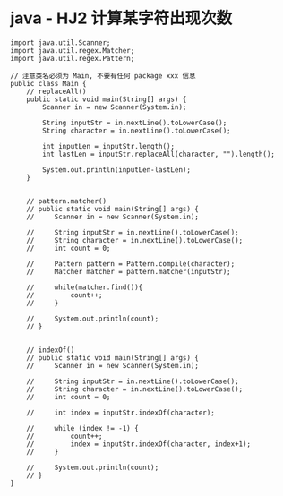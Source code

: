# java - HJ2 计算某字符出现次数


    import java.util.Scanner;
    import java.util.regex.Matcher;
    import java.util.regex.Pattern;
    
    // 注意类名必须为 Main, 不要有任何 package xxx 信息
    public class Main {
        // replaceAll()
        public static void main(String[] args) {
            Scanner in = new Scanner(System.in);
    
            String inputStr = in.nextLine().toLowerCase();
            String character = in.nextLine().toLowerCase();
    
            int inputLen = inputStr.length();
            int lastLen = inputStr.replaceAll(character, "").length();
    
            System.out.println(inputLen-lastLen);
        }
    
    
        // pattern.matcher()
        // public static void main(String[] args) {
        //     Scanner in = new Scanner(System.in);
    
        //     String inputStr = in.nextLine().toLowerCase();
        //     String character = in.nextLine().toLowerCase();
        //     int count = 0;
    
        //     Pattern pattern = Pattern.compile(character);
        //     Matcher matcher = pattern.matcher(inputStr);
    
        //     while(matcher.find()){
        //         count++;
        //     }
    
        //     System.out.println(count);
        // }
    
    
        // indexOf()
        // public static void main(String[] args) {
        //     Scanner in = new Scanner(System.in);
    
        //     String inputStr = in.nextLine().toLowerCase();
        //     String character = in.nextLine().toLowerCase();
        //     int count = 0;
    
        //     int index = inputStr.indexOf(character);
    
        //     while (index != -1) {
        //         count++;
        //         index = inputStr.indexOf(character, index+1);
        //     }
    
        //     System.out.println(count);
        // }
    }

  

